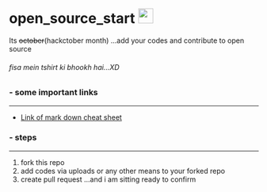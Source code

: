 # open_source_start <img src="https://media.giphy.com/media/dxn6fRlTIShoeBr69N/giphy.gif" width="30">
Its ~~october~~(hackctober month) ...add your codes and contribute to open source 

###### *fisa mein tshirt ki bhookh hai...XD*

### - some important links
---

- [Link of mark down cheat sheet](https://www.markdownguide.org/cheat-sheet/)


### - steps
---
1. fork this repo
2. add codes via uploads or any other means to your forked repo
3. create pull request ...and i am sitting ready to confirm


